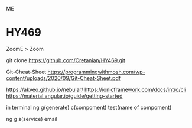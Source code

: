 ME
# HY469
ZoomΕ > Zoom

git clone https://github.com/Cretanian/HY469.git

Git-Cheat-Sheet
https://programmingwithmosh.com/wp-content/uploads/2020/09/Git-Cheat-Sheet.pdf

https://akveo.github.io/nebular/
https://ionicframework.com/docs/intro/cli
https://material.angular.io/guide/getting-started

in terminal ng g(generate) c(compoment) test(name of compoment)

ng g s(service) email
